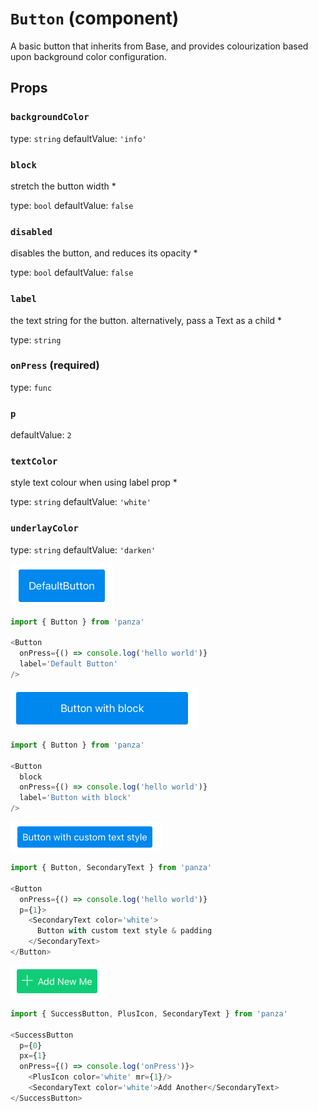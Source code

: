 `Button` (component)
====================

A basic button that inherits from Base, and provides colourization
based upon background color configuration.

Props
-----

### `backgroundColor`

type: `string`
defaultValue: `'info'`


### `block`

stretch the button width *

type: `bool`
defaultValue: `false`


### `disabled`

disables the button, and reduces its opacity *

type: `bool`
defaultValue: `false`


### `label`

the text string for the button. alternatively, pass a Text as a child *

type: `string`


### `onPress` (required)

type: `func`


### `p`

defaultValue: `2`


### `textColor`

style text colour when using label prop *

type: `string`
defaultValue: `'white'`


### `underlayColor`

type: `string`
defaultValue: `'darken'`

![Basic button](images/ButtonBasic.png)
```javascript
import { Button } from 'panza'

<Button
  onPress={() => console.log('hello world')}
  label='Default Button'
/>
```

![Block button](images/ButtonBlock.png)
```javascript
import { Button } from 'panza'

<Button
  block
  onPress={() => console.log('hello world')}
  label='Button with block'
/>
```

![Custom button](images/ButtonCustom.png)
```javascript
import { Button, SecondaryText } from 'panza'

<Button
  onPress={() => console.log('hello world')}
  p={1}>
    <SecondaryText color='white'>
      Button with custom text style & padding
    </SecondaryText>
</Button>
```

![Button with icon](images/ButtonWithIcon.png)
```javascript
import { SuccessButton, PlusIcon, SecondaryText } from 'panza'

<SuccessButton
  p={0}
  px={1}
  onPress={() => console.log('onPress')}>
    <PlusIcon color='white' mr={1}/>
    <SecondaryText color='white'>Add Another</SecondaryText>
</SuccessButton>
```
